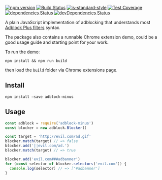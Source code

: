 [![npm version](https://badge.fury.io/js/adblock-minus.svg)](http://badge.fury.io/js/adblock-minus)
[![Build Status](https://travis-ci.org/xiaody/adblock-minus.svg?branch=master)](https://travis-ci.org/xiaody/adblock-minus)
[![js-standard-style](https://img.shields.io/badge/code%20style-standard-brightgreen.svg)](http://standardjs.com/)
[![Test Coverage](https://codeclimate.com/github/xiaody/adblock-minus/badges/coverage.svg)](https://codeclimate.com/github/xiaody/adblock-minus/coverage)
[![dependencies Status](https://david-dm.org/xiaody/adblock-minus/status.svg)](https://david-dm.org/xiaody/adblock-minus)
[![devDependencies Status](https://david-dm.org/xiaody/adblock-minus/dev-status.svg)](https://david-dm.org/xiaody/adblock-minus?type=dev)

A plain JavaScript implementation of adblocking that understands most [Adblock Plus filters](https://adblockplus.org/filters) syntax.

The package also contains a runnable Chrome extension demo, could be a good usage guide and starting point for your work.

To run the demo:

```
npm install && npm run build
```

then load the `build` folder via Chrome extensions page.



## Install

`npm install —save adblock-minus`



## Usage

```javascript
const adblock = require('adblock-minus')
const blocker = new adblock.Blocker()

const target = 'http://evil.com/ad.gif'
blocker.match(target) // => false
blocker.add('||evil.com/ad.')
blocker.match(target) // => true

blocker.add('evil.com###adbanner')
for (const selector of blocker.selectors('evil.com')) {
  console.log(selector) // => ['#adbanner']
}
```
